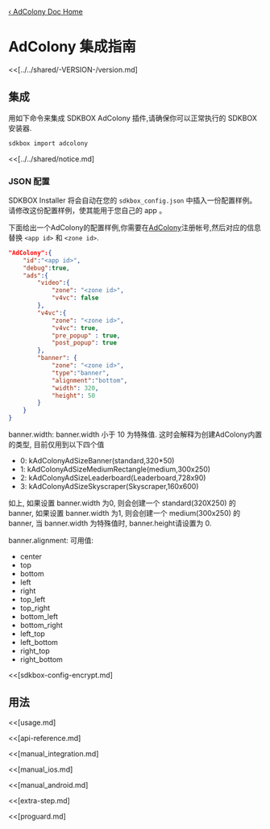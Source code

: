 [&#8249; AdColony Doc Home](./)

<h1>AdColony 集成指南</h1>
<<[../../shared/-VERSION-/version.md]

## 集成
用如下命令来集成 SDKBOX AdColony 插件,请确保你可以正常执行的 SDKBOX 安装器.
```bash
sdkbox import adcolony
```


<<[../../shared/notice.md]

<!--## Configuration
<<[../../shared/sdkbox_cloud.md]
<<[../../shared/remote_application_config.md]-->


### JSON 配置
SDKBOX Installer 将会自动在您的 `sdkbox_config.json` 中插入一份配置样例。请修改这份配置样例，使其能用于您自己的 app 。

下面给出一个AdColony的配置样例,你需要在[AdColony](https://clients.adcolony.com/login)注册帐号,然后对应的信息替换 `<app id>` 和 `<zone id>`.
```json
"AdColony":{
    "id":"<app id>",
    "debug":true,
    "ads":{
        "video":{
            "zone": "<zone id>",
            "v4vc": false
        },
        "v4vc":{
            "zone": "<zone id>",
            "v4vc": true,
            "pre_popup" : true,
            "post_popup": true
        },
        "banner": {
            "zone": "<zone id>",
            "type":"banner",
            "alignment":"bottom",
            "width": 320,
            "height": 50
        }
    }
}
```

banner.width: banner.width 小于 10 为特殊值. 这时会解释为创建AdColony内置的类型, 目前仅用到以下四个值

* 0: kAdColonyAdSizeBanner(standard,320*50)
* 1: kAdColonyAdSizeMediumRectangle(medium,300x250)
* 2: kAdColonyAdSizeLeaderboard(Leaderboard,728x90)
* 3: kAdColonyAdSizeSkyscraper(Skyscraper,160x600)

如上, 如果设置 banner.width 为0, 则会创建一个 standard(320X250) 的 banner, 如果设置 banner.width 为1, 则会创建一个 medium(300x250) 的 banner, 当 banner.width 为特殊值时, banner.height请设置为 0.

banner.alignment: 可用值: 

* center
* top
* bottom
* left
* right
* top_left
* top_right
* bottom_left
* bottom_right
* left_top
* left_bottom
* right_top
* right_bottom

<<[sdkbox-config-encrypt.md]

## 用法
<<[usage.md]

<<[api-reference.md]

<<[manual_integration.md]

<<[manual_ios.md]

<<[manual_android.md]

<<[extra-step.md]

<<[proguard.md]

